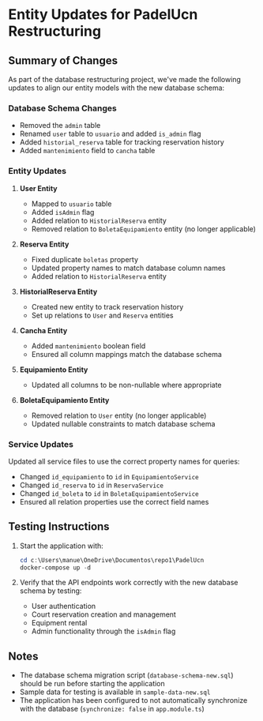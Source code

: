 # Entity Updates for PadelUcn Restructuring

## Summary of Changes

As part of the database restructuring project, we've made the following updates to align our entity models with the new database schema:

### Database Schema Changes
- Removed the `admin` table
- Renamed `user` table to `usuario` and added `is_admin` flag
- Added `historial_reserva` table for tracking reservation history
- Added `mantenimiento` field to `cancha` table

### Entity Updates

1. **User Entity**
   - Mapped to `usuario` table
   - Added `isAdmin` flag 
   - Added relation to `HistorialReserva` entity
   - Removed relation to `BoletaEquipamiento` entity (no longer applicable)

2. **Reserva Entity**
   - Fixed duplicate `boletas` property
   - Updated property names to match database column names
   - Added relation to `HistorialReserva` entity

3. **HistorialReserva Entity**
   - Created new entity to track reservation history
   - Set up relations to `User` and `Reserva` entities

4. **Cancha Entity**
   - Added `mantenimiento` boolean field
   - Ensured all column mappings match the database schema

5. **Equipamiento Entity**
   - Updated all columns to be non-nullable where appropriate

6. **BoletaEquipamiento Entity**
   - Removed relation to `User` entity (no longer applicable)
   - Updated nullable constraints to match database schema

### Service Updates

Updated all service files to use the correct property names for queries:
- Changed `id_equipamiento` to `id` in `EquipamientoService`
- Changed `id_reserva` to `id` in `ReservaService`
- Changed `id_boleta` to `id` in `BoletaEquipamientoService`
- Ensured all relation properties use the correct field names

## Testing Instructions

1. Start the application with:
   ```powershell
   cd c:\Users\manue\OneDrive\Documentos\repo1\PadelUcn
   docker-compose up -d
   ```

2. Verify that the API endpoints work correctly with the new database schema by testing:
   - User authentication
   - Court reservation creation and management
   - Equipment rental
   - Admin functionality through the `isAdmin` flag

## Notes

- The database schema migration script (`database-schema-new.sql`) should be run before starting the application
- Sample data for testing is available in `sample-data-new.sql`
- The application has been configured to not automatically synchronize with the database (`synchronize: false` in `app.module.ts`)

